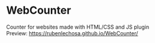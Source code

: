# WebCounter
Counter for websites made with HTML/CSS and JS plugin <br>
Preview: https://rubenlechosa.github.io/WebCounter/
